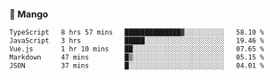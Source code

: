 ### 🥭 Mango

<!--START_SECTION:waka-->

```txt
TypeScript   8 hrs 57 mins   ██████████████▓░░░░░░░░░░   58.10 %
JavaScript   3 hrs           █████░░░░░░░░░░░░░░░░░░░░   19.46 %
Vue.js       1 hr 10 mins    ██░░░░░░░░░░░░░░░░░░░░░░░   07.65 %
Markdown     47 mins         █▒░░░░░░░░░░░░░░░░░░░░░░░   05.15 %
JSON         37 mins         █░░░░░░░░░░░░░░░░░░░░░░░░   04.01 %
```

<!--END_SECTION:waka-->
